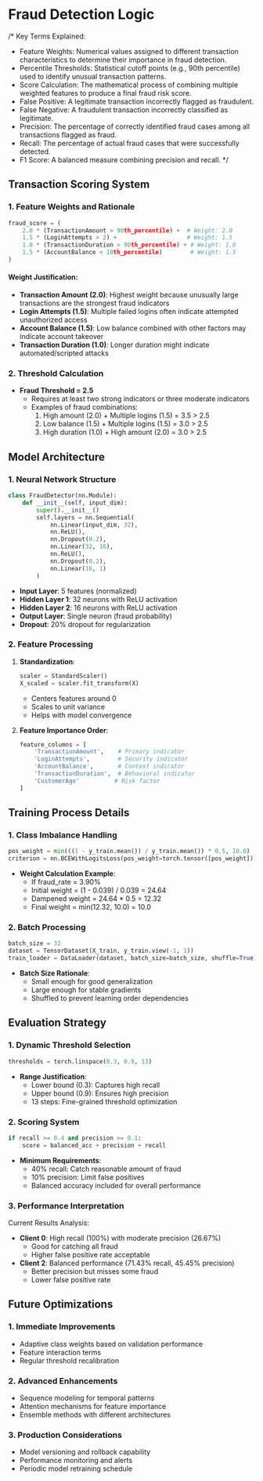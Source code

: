 # Fraud Detection Logic

/*
Key Terms Explained:
- Feature Weights: Numerical values assigned to different transaction characteristics to determine their importance in fraud detection.
- Percentile Thresholds: Statistical cutoff points (e.g., 90th percentile) used to identify unusual transaction patterns.
- Score Calculation: The mathematical process of combining multiple weighted features to produce a final fraud risk score.
- False Positive: A legitimate transaction incorrectly flagged as fraudulent.
- False Negative: A fraudulent transaction incorrectly classified as legitimate.
- Precision: The percentage of correctly identified fraud cases among all transactions flagged as fraud.
- Recall: The percentage of actual fraud cases that were successfully detected.
- F1 Score: A balanced measure combining precision and recall.
*/

## Transaction Scoring System

### 1. Feature Weights and Rationale
```python
fraud_score = (
    2.0 * (TransactionAmount > 90th_percentile) +  # Weight: 2.0
    1.5 * (LoginAttempts > 2) +                    # Weight: 1.5
    1.0 * (TransactionDuration > 90th_percentile) + # Weight: 1.0
    1.5 * (AccountBalance < 10th_percentile)        # Weight: 1.5
)
```

#### Weight Justification:
- **Transaction Amount (2.0)**: Highest weight because unusually large transactions are the strongest fraud indicators
- **Login Attempts (1.5)**: Multiple failed logins often indicate attempted unauthorized access
- **Account Balance (1.5)**: Low balance combined with other factors may indicate account takeover
- **Transaction Duration (1.0)**: Longer duration might indicate automated/scripted attacks

### 2. Threshold Calculation
- **Fraud Threshold = 2.5**
  - Requires at least two strong indicators or three moderate indicators
  - Examples of fraud combinations:
    1. High amount (2.0) + Multiple logins (1.5) = 3.5 > 2.5
    2. Low balance (1.5) + Multiple logins (1.5) = 3.0 > 2.5
    3. High duration (1.0) + High amount (2.0) = 3.0 > 2.5

## Model Architecture

### 1. Neural Network Structure
```python
class FraudDetector(nn.Module):
    def __init__(self, input_dim):
        super().__init__()
        self.layers = nn.Sequential(
            nn.Linear(input_dim, 32),
            nn.ReLU(),
            nn.Dropout(0.2),
            nn.Linear(32, 16),
            nn.ReLU(),
            nn.Dropout(0.2),
            nn.Linear(16, 1)
        )
```

- **Input Layer**: 5 features (normalized)
- **Hidden Layer 1**: 32 neurons with ReLU activation
- **Hidden Layer 2**: 16 neurons with ReLU activation
- **Output Layer**: Single neuron (fraud probability)
- **Dropout**: 20% dropout for regularization

### 2. Feature Processing
1. **Standardization**:
   ```python
   scaler = StandardScaler()
   X_scaled = scaler.fit_transform(X)
   ```
   - Centers features around 0
   - Scales to unit variance
   - Helps with model convergence

2. **Feature Importance Order**:
   ```python
   feature_columns = [
       'TransactionAmount',    # Primary indicator
       'LoginAttempts',        # Security indicator
       'AccountBalance',       # Context indicator
       'TransactionDuration',  # Behavioral indicator
       'CustomerAge'          # Risk factor
   ]
   ```

## Training Process Details

### 1. Class Imbalance Handling
```python
pos_weight = min(((1 - y_train.mean()) / y_train.mean()) * 0.5, 10.0)
criterion = nn.BCEWithLogitsLoss(pos_weight=torch.tensor([pos_weight]))
```

- **Weight Calculation Example**:
  - If fraud_rate = 3.90%
  - Initial weight = (1 - 0.039) / 0.039 = 24.64
  - Dampened weight = 24.64 * 0.5 = 12.32
  - Final weight = min(12.32, 10.0) = 10.0

### 2. Batch Processing
```python
batch_size = 32
dataset = TensorDataset(X_train, y_train.view(-1, 1))
train_loader = DataLoader(dataset, batch_size=batch_size, shuffle=True)
```

- **Batch Size Rationale**:
  - Small enough for good generalization
  - Large enough for stable gradients
  - Shuffled to prevent learning order dependencies

## Evaluation Strategy

### 1. Dynamic Threshold Selection
```python
thresholds = torch.linspace(0.3, 0.9, 13)
```

- **Range Justification**:
  - Lower bound (0.3): Captures high recall
  - Upper bound (0.9): Ensures high precision
  - 13 steps: Fine-grained threshold optimization

### 2. Scoring System
```python
if recall >= 0.4 and precision >= 0.1:
    score = balanced_acc + precision + recall
```

- **Minimum Requirements**:
  - 40% recall: Catch reasonable amount of fraud
  - 10% precision: Limit false positives
  - Balanced accuracy included for overall performance

### 3. Performance Interpretation
Current Results Analysis:
- **Client 0**: High recall (100%) with moderate precision (26.67%)
  - Good for catching all fraud
  - Higher false positive rate acceptable
- **Client 2**: Balanced performance (71.43% recall, 45.45% precision)
  - Better precision but misses some fraud
  - Lower false positive rate

## Future Optimizations

### 1. Immediate Improvements
- Adaptive class weights based on validation performance
- Feature interaction terms
- Regular threshold recalibration

### 2. Advanced Enhancements
- Sequence modeling for temporal patterns
- Attention mechanisms for feature importance
- Ensemble methods with different architectures

### 3. Production Considerations
- Model versioning and rollback capability
- Performance monitoring and alerts
- Periodic model retraining schedule